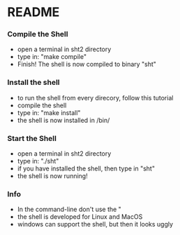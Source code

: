 # README #

### Compile the Shell ###

* open a terminal in sht2 directory
* type in: "make compile"
* Finish! The shell is now compiled to binary "sht"

### Install the shell ###

* to run the shell from every direcory, follow this tutorial
* compile the shell
* type in: "make install"
* the shell is now installed in /bin/

### Start the Shell ###

* open a terminal in sht2 directory
* type in: "./sht"
* if you have installed the shell, then type in "sht"
* the shell is now running!

### Info ###

* In the command-line don't use the "
* the shell is developed for Linux and MacOS
* windows can support the shell, but then it looks uggly
